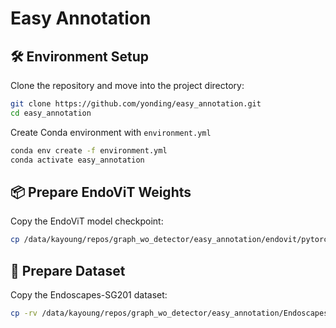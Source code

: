 # Easy Annotation

## 🛠️ Environment Setup

Clone the repository and move into the project directory:

```bash
git clone https://github.com/yonding/easy_annotation.git
cd easy_annotation
```

Create Conda environment with `environment.yml`

```bash
conda env create -f environment.yml
conda activate easy_annotation
```

## 📦 Prepare EndoViT Weights

Copy the EndoViT model checkpoint:

```bash
cp /data/kayoung/repos/graph_wo_detector/easy_annotation/endovit/pytorch_model.bin ./endovit
```

## 📂 Prepare Dataset

Copy the Endoscapes-SG201 dataset:

```bash
cp -rv /data/kayoung/repos/graph_wo_detector/easy_annotation/Endoscapes-SG201 ./
```
